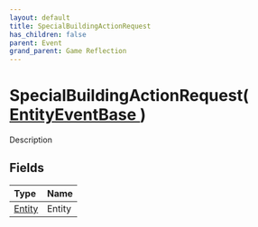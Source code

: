```yaml
---
layout: default
title: SpecialBuildingActionRequest
has_children: false
parent: Event
grand_parent: Game Reflection
---
```

# SpecialBuildingActionRequest( [ EntityEventBase ](/docs/game-reflection/events/entity_event_base) )
Description 

## Fields

| Type | Name |
|:-------------|:--------------|
| [Entity](/docs/game-reflection/classes/entity) | Entity |

